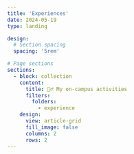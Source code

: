 ```yaml
---
title: 'Experiences'
date: 2024-05-19
type: landing

design:
  # Section spacing
  spacing: '5rem'

# Page sections
sections:
  - block: collection
    content:
      title: 🙋‍♂️ My on-campus activities
      filters:
        folders:
          - experience
    design:
      view: article-grid
      fill_image: false
      columns: 2
      rows: 2
---
```

